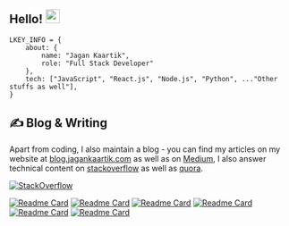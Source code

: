 
<h2>Hello! <img src="https://media.giphy.com/media/hvRJCLFzcasrR4ia7z/giphy.gif" width="25px">  </h2> 

```node
LKEY_INFO = {
    about: {
        name: "Jagan Kaartik",
        role: "Full Stack Developer"
    },
    tech: ["JavaScript", "React.js", "Node.js", "Python", ..."Other stuffs as well"],
}
```
## &#x270d; Blog & Writing

Apart from coding, I also maintain a blog - you can find my articles on my website at [blog.jagankaartik.com](https://blog.jagankaartik.com) as well as on [Medium](https://medium.com/@kaartikjagan), I also answer technical content on [stackoverflow](https://stackoverflow.com/users/12408623/jagan-kaartik?tab=profile) as well as [quora](https://www.quora.com/profile/Jagan-Kaartik-2).

[![StackOverflow](https://github-readme-stackoverflow.vercel.app/?userID=12408623&theme=dark&layout=compact)](https://stackoverflow.com/users/12408623/jagan-kaartik)

[![Readme Card](https://github-readme-stats-p61xexfyv-jagankaartik.vercel.app/api/pin/?username=jagankaartik&repo=Rocket-Lot&theme=github_dark)](https://github.com/JaganKaartik/Rocket-Lot)
[![Readme Card](https://github-readme-stats-p61xexfyv-jagankaartik.vercel.app/api/pin/?username=Jhex-AI&repo=Semantic-Similarity-Ranking-v.1&theme=github_dark)](https://github.com/Structry/Semantic-Similarity-Ranking-v.1)
[![Readme Card](https://github-readme-stats-p61xexfyv-jagankaartik.vercel.app/api/pin/?username=jagankaartik&repo=Shrynk.js&theme=github_dark)](https://github.com/JaganKaartik/Shrynk.js)
[![Readme Card](https://github-readme-stats-p61xexfyv-jagankaartik.vercel.app/api/pin/?username=jagankaartik&repo=Swizzl-Py&theme=github_dark)](https://github.com/JaganKaartik/Swizzl-Py)
[![Readme Card](https://github-readme-stats-p61xexfyv-jagankaartik.vercel.app/api/pin/?username=jagankaartik&repo=Foodle&theme=github_dark)](https://github.com/JaganKaartik/Foodle)
[![Readme Card](https://github-readme-stats-p61xexfyv-jagankaartik.vercel.app/api/pin/?username=jagankaartik&repo=Quick-Node-Server&theme=github_dark)](https://github.com/JaganKaartik/Quick-Node-Server)
